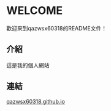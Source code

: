 # WELCOME

歡迎來到qazwsx60318的README文件！

## 介紹

這是我的個人網站
##  連結
[qazwsx60318.github.io](https://qazwsx60318.github.io/)
